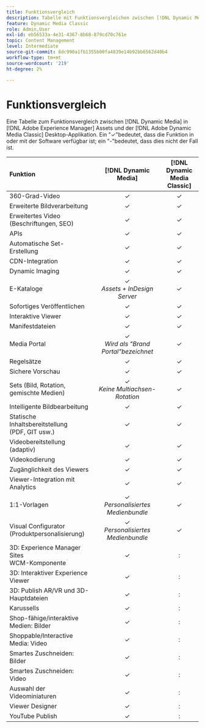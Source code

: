 ```yaml
---
title: Funktionsvergleich
description: Tabelle mit Funktionsvergleichen zwischen [!DNL Dynamic Media] in  [!DNL Adobe Experience Manager] Assets und [!DNL Adobe Dynamic Media Classic] Desktop-Programm.
feature: Dynamic Media Classic
role: Admin,User
exl-id: eb56533a-4e31-4367-8b68-879cd70c761e
topic: Content Management
level: Intermediate
source-git-commit: 8dc990a1fb1355b00fa4839e14b92bb6562d40b4
workflow-type: tm+mt
source-wordcount: '219'
ht-degree: 2%

---
```


# Funktionsvergleich

Eine Tabelle zum Funktionsvergleich zwischen [!DNL Dynamic Media] in [!DNL Adobe Experience Manager] Assets und der [!DNL Adobe Dynamic Media Classic] Desktop-Applikation. Ein &quot;✓&quot;bedeutet, dass die Funktion in oder mit der Software verfügbar ist; ein &quot;-&quot;bedeutet, dass dies nicht der Fall ist.

| Funktion | [!DNL Dynamic Media] | [!DNL Dynamic Media<br>Classic] |
| :--- | :---: | :---: |
| 360-Grad-Video | ✓ | ✓ |
| Erweiterte Bildverarbeitung | ✓ | ✓ |
| Erweitertes Video (Beschriftungen, SEO) | ✓ | ✓ |
| APIs | ✓ | ✓ |
| Automatische Set-Erstellung | ✓ | ✓ |
| CDN-Integration | ✓ | ✓ |
| Dynamic Imaging | ✓ | ✓ |
| E-Kataloge | ✓<br>*Assets + InDesign Server* | ✓ |
| Sofortiges Veröffentlichen | ✓ | ✓ |
| Interaktive Viewer | ✓ | ✓ |
| Manifestdateien | ✓ | ✓ |
| Media Portal | ✓<br>*Wird als &quot;Brand Portal&quot;bezeichnet* | ✓ |
| Regelsätze | ✓ | ✓ |
| Sichere Vorschau | ✓ | ✓ |
| Sets (Bild, Rotation, gemischte Medien) | ✓<br>*Keine Multiachsen-Rotation* | ✓ |
| Intelligente Bildbearbeitung | ✓ | ✓ |
| Statische Inhaltsbereitstellung<br> (PDF, GIT usw.) | ✓ | ✓ |
| Videobereitstellung (adaptiv) | ✓ | ✓ |
| Videokodierung | ✓ | ✓ |
| Zugänglichkeit des Viewers | ✓ | ✓ |
| Viewer-Integration mit Analytics | ✓ | ✓ |
| 1:1-Vorlagen | ✓<br>*Personalisiertes Medienbundle* | ✓ |
| Visual Configurator<br> (Produktpersonalisierung) | ✓<br>*Personalisiertes Medienbundle* | ✓ |
| 3D: Experience Manager Sites<br>WCM-Komponente | ✓ | : |
| 3D: Interaktiver Experience Viewer | ✓ | : |
| 3D: Publish AR/VR und 3D-Hauptdateien | ✓ | : |
| Karussells | ✓ | : |
| Shop-fähige/interaktive Medien: Bilder | ✓ | : |
| Shoppable/Interactive Media: Video | ✓ | : |
| Smartes Zuschneiden: Bilder | ✓ | : |
| Smartes Zuschneiden: Video | ✓ | : |
| Auswahl der Videominiaturen | ✓ | : |
| Viewer Designer | ✓ | : |
| YouTube Publish | ✓ | : |

